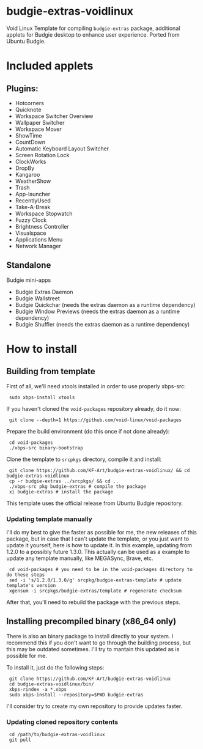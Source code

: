 # budgie-extras-voidlinux
Void Linux Template for compiling <code>budgie-extras</code> package, additional applets for Budgie desktop to enhance user experience. Ported from Ubuntu Budgie.

<H1>Included applets</H1>

## Plugins:

 - Hotcorners
 - Quicknote
 - Workspace Switcher Overview
 - Wallpaper Switcher
 - Workspace Mover
 - ShowTime
 - CountDown
 - Automatic Keyboard Layout Switcher
 - Screen Rotation Lock
 - ClockWorks
 - DropBy
 - Kangaroo
 - WeatherShow
 - Trash
 - App-launcher
 - RecentlyUsed
 - Take-A-Break
 - Workspace Stopwatch
 - Fuzzy Clock
 - Brightness Controller
 - Visualspace
 - Applications Menu
 - Network Manager

## Standalone

Budgie mini-apps

 - Budgie Extras Daemon
 - Budgie Wallstreet
 - Budgie Quickchar (needs the extras daemon as a runtime dependency)
 - Budgie Window Previews (needs the extras daemon as a runtime dependency)
 - Budgie Shuffler (needs the extras daemon as a runtime dependency)

<H1>How to install</H1>

 <H2>Building from template</H2>

First of all, we'll need xtools installed in order to use properly xbps-src:

     sudo xbps-install xtools

If you haven't cloned the <code>void-packages</code> repository already, do it now:

     git clone --depth=1 https://github.com/void-linux/void-packages

Prepare the build environment (do this once if not done already):

     cd void-packages
     ./xbps-src binary-bootstrap

Clone the template to <code>srcpkgs</code> directory, compile it and install:

     git clone https://github.com/KF-Art/budgie-extras-voidlinux/ && cd budgie-extras-voidlinux
     cp -r budgie-extras ../srcpkgs/ && cd ..
     ./xbps-src pkg budgie-extras # compile the package
     xi budgie-extras # install the package
  
This template uses the official release from Ubuntu Budgie repository.

<H3>Updating template manually</H3>

I'll do my best to give the faster as possible for me, the new releases of this package, but in case that I can't update the template, or you just want to update it yourself, here is how to update it. In this example, updating from 1.2.0 to a possibly future 1.3.0. This actually can be used as a example to update any template manually, like MEGASync, Brave, etc.

     cd void-packages # you need to be in the void-packages directory to do these steps
     sed -i 's/1.2.0/1.3.0/g' srcpkg/budgie-extras-template # update template's version
     xgensum -i srcpkgs/budgie-extras/template # regenerate checksum

After that, you'll need to rebuild the package with the previous steps.

 <H2>Installing precompiled binary (x86_64 only)</H2>
There is also an binary package to install directly to your system. I recommend this if you don't want to go through the building process, but this may be outdated sometimes. I'll try to mantain this updated as is possible for me.

To install it, just do the following steps:

     git clone https://github.com/KF-Art/budgie-extras-voidlinux
     cd budgie-extras-voidlinux/bin/ 
     xbps-rindex -a *.xbps
     sudo xbps-install --repository=$PWD budgie-extras

I'll consider try to create my own repository to provide updates faster.
     
<H3>Updating cloned repository contents</H3>

     cd /path/to/budgie-extras-voidlinux
     git pull
